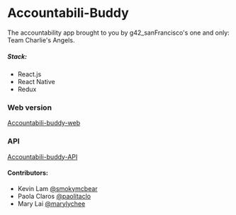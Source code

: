 # Accountabili-Buddy

The accountability app brought to you by g42_sanFrancisco's one and only: Team Charlie's Angels.

##### Stack:

- React.js
- React Native
- Redux


### Web version

[Accountabili-buddy-web](https://github.com/smokymcbear/accountabili-buddy-web)


### API

[Accountabili-buddy-API](https://github.com/smokymcbear/accountabili-buddy-api)


#### Contributors:

- Kevin Lam [@smokymcbear](https://github.com/smokymcbear)
- Paola Claros [@paolitaclo](https://github.com/paolitaclo)
- Mary Lai [@marylychee](https://github.com/marylychee)
